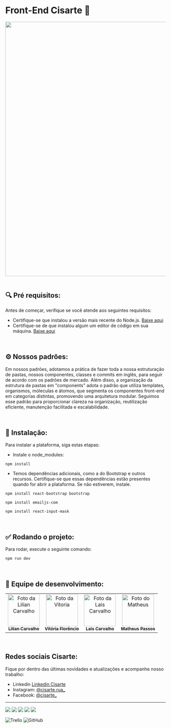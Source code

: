 # Front-End Cisarte 💚

<div align="center">
<img src="https://i.imgur.com/GLt2In4.png" width="800px" />
</div>
<br/>

<h2> 🔍 Pré requisitos:</h2>
   <p>
      Antes de começar, verifique se você atende aos seguintes requisitos:
   </p>

- Certifique-se que instalou a versão mais recente do Node.js.  [Baixe aqui](https://nodejs.org/en)
- Certifique-se de que instalou algum um editor de código em sua máquina. [Baixe aqui](https://code.visualstudio.com/)
<br/>

<h2> ⚙️ Nossos padrões:</h2>
   <p>
      Em nossos padrões, adotamos a prática de fazer toda a nossa estruturação de pastas, nossos componentes, classes e commits em inglês, para seguir de acordo com os padrões de mercado. Além disso, a organização da estrutura de pastas em "components" adota o padrão que utiliza templates, organismos, móleculas e átomos, que segmenta os componentes front-end em categorias distintas, promovendo uma arquitetura modular. Seguimos esse padrão para proporcionar clareza na organização, reutilização eficiente,  manutenção facilitada e escalabilidade.
   </p>
<br/>

<h2> 🚀 Instalação:</h2>
   <p>
      Para instalar a plataforma, siga estas etapas:
   </p>

- Instale o node_modules:
```
npm install
```
- Temos dependências adicionais, como a do Bootstrap e outros recursos. Certifique-se que essas dependências estão presentes quando for abrir a plataforma. Se não estiverem, instale.
```
npm install react-bootstrap bootstrap
```
```
npm install emailjs-com
```
```
npm install react-input-mask
```
<br/>

<h2> ✅ Rodando o projeto:</h2>
   <p>
      Para rodar, execute o seguinte comando:
   </p>
   
```
npm run dev
```
<br/>

<h2>💛 Equipe de desenvolvimento:</h2>

<table>
  <tr>
    <td align="center">
      <a href="https://github.com/Lilian-Carvalho25" title="Github Lilian">
        <img src="https://i.imgur.com/3dcOmX2.jpg" width="100px;" alt="Foto da Lilian Carvalho" /><br>
        <sub>
          <b>Lilian Carvalho</b>
        </sub>
      </a>
    </td>
     <td align="center">
      <a href="https://github.com/Vtoriaa" title="Github Vitoria">
        <img src="https://github.com/Vtoriaa.png" width="100px;" alt="Foto da Vitoria"/><br>
        <sub>
          <b>Vitória Florêncio</b>
        </sub>
      </a>
    </td>
    <td align="center">
      <a href="https://github.com/Lais205" title="Github Lais">
        <img src="https://github.com/Lais205.png" width="100px;" alt="Foto da Lais Carvalho"/><br>
        <sub>
          <b>Lais Carvalho</b>
        </sub>
      </a>
    </td>
     <td align="center">
      <a href="https://github.com/MatheusPassoss" title="Github Matheus">
        <img src="https://github.com/MatheusPassoss.png" width="100px;" alt="Foto do Matheus"/><br>
        <sub>
          <b>Matheus Passos</b>
        </sub>
      </a>
    </td>
  </tr>
</table>
<br/>

## Redes sociais Cisarte:

Fique por dentro das últimas novidades e atualizações e acompanhe nosso trabalho:

- Linkedin [Linkedin Cisarte](https://www.linkedin.com/company/afroglow2023/)
- Instagram: [@cisarte.rua_](https://www.instagram.com/cisarte.rua/)
- Facebook: [@cisarte_](https://web.facebook.com/profile.php?id=100066856611948)

<hr>

<div>
<img src="https://img.shields.io/badge/React-20232A?style=for-the-badge&logo=react&logoColor=61DAFB" />
<img src="https://img.shields.io/badge/Typescript-20232A?style=for-the-badge&logo=react&logoColor=008F8C" />
<img src="https://img.shields.io/badge/Styled_Components-1572B6?style=for-the-badge&logo=css3&logoColor=white" />
<img src="https://img.shields.io/badge/Bootstrap-563D7C?style=for-the-badge&logo=bootstrap&logoColor=white" />
<img src="https://img.shields.io/badge/React_Router-CA4245?style=for-the-badge&logo=react-router&logoColor=white" />

![Trello](https://img.shields.io/badge/Trello-%23026AA7.svg?style=for-the-badge&logo=Trello&logoColor=white)
![GitHub](https://img.shields.io/badge/github-%23121011.svg?style=for-the-badge&logo=github&logoColor=white)
</div>
